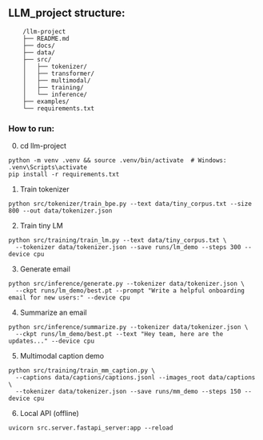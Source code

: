## LLM_project structure:
        /llm-project
        ├── README.md
        ├── docs/
        ├── data/
        ├── src/
        │   ├── tokenizer/
        │   ├── transformer/
        │   ├── multimodal/
        │   ├── training/
        │   └── inference/
        ├── examples/
        └── requirements.txt


### How to run:

0) cd llm-project
```
python -m venv .venv && source .venv/bin/activate  # Windows: .venv\Scripts\activate
pip install -r requirements.txt
```

1) Train tokenizer
```
python src/tokenizer/train_bpe.py --text data/tiny_corpus.txt --size 800 --out data/tokenizer.json
```
2) Train tiny LM
```
python src/training/train_lm.py --text data/tiny_corpus.txt \
  --tokenizer data/tokenizer.json --save runs/lm_demo --steps 300 --device cpu
```
3) Generate email
```
python src/inference/generate.py --tokenizer data/tokenizer.json \
  --ckpt runs/lm_demo/best.pt --prompt "Write a helpful onboarding email for new users:" --device cpu
```
4) Summarize an email
```
python src/inference/summarize.py --tokenizer data/tokenizer.json \
  --ckpt runs/lm_demo/best.pt --text "Hey team, here are the updates..." --device cpu
```
5) Multimodal caption demo
```
python src/training/train_mm_caption.py \
  --captions data/captions/captions.jsonl --images_root data/captions \
  --tokenizer data/tokenizer.json --save runs/mm_demo --steps 150 --device cpu
```
6) Local API (offline)
```
uvicorn src.server.fastapi_server:app --reload
```